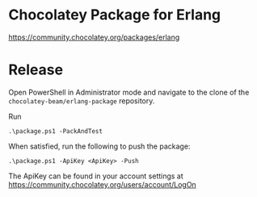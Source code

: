 # Chocolatey Package for Erlang

https://community.chocolatey.org/packages/erlang

# Release

Open PowerShell in Administrator mode and navigate to the clone of the  `chocolatey-beam/erlang-package` repository.

Run

```
.\package.ps1 -PackAndTest
```

When satisfied, run the following to push the package:

```
.\package.ps1 -ApiKey <ApiKey> -Push

```

The ApiKey can be found in your account settings at https://community.chocolatey.org/users/account/LogOn
